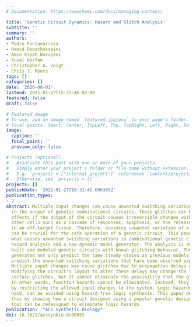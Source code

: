 ```yaml
---
# Documentation: https://wowchemy.com/docs/managing-content/

title: 'Genetic Circuit Dynamics: Hazard and Glitch Analysis'
subtitle: ''
summary: ''
authors:
- Pedro Fontanarrosa
- Hamid Doosthosseini
- Amin Espah Borujeni
- Yuval Dorfan
- Christopher A. Voigt
- Chris J. Myers
tags: []
categories: []
date: '2020-08-01'
lastmod: 2021-01-27T15:31:46-03:00
featured: false
draft: false

# Featured image
# To use, add an image named `featured.jpg/png` to your page's folder.
# Focal points: Smart, Center, TopLeft, Top, TopRight, Left, Right, BottomLeft, Bottom, BottomRight.
image:
  caption: ''
  focal_point: ''
  preview_only: false

# Projects (optional).
#   Associate this post with one or more of your projects.
#   Simply enter your project's folder or file name without extension.
#   E.g. `projects = ["internal-project"]` references `content/project/deep-learning/index.md`.
#   Otherwise, set `projects = []`.
projects: []
publishDate: '2021-01-27T18:31:45.696386Z'
publication_types:
- 2
abstract: Multiple input changes can cause unwanted switching variations, or glitches,
  in the output of genetic combinational circuits. These glitches can have drastic
  effects if the output of the circuit causes irreversible changes within or with
  other cells such as a cascade of responses, apoptosis, or the release of a pharmaceutical
  in an off-target tissue. Therefore, avoiding unwanted variation of a circuit's output
  can be crucial for the safe operation of a genetic circuit. This paper investigates
  what causes unwanted switching variations in combinational genetic circuits using
  hazard analysis and a new dynamic model generator. The analysis is done in previously
  built and modeled genetic circuits with known glitching behavior. The dynamic models
  generated not only predict the same steady-states as previous models but can also
  predict the unwanted switching variations that have been observed experimentally.
  Multiple input changes may cause glitches due to propagation delays within the circuit.
  Modifying the circuit's layout to alter these delays may change the likelihood of
  certain glitches, but it cannot eliminate the possibility that the glitch may occur.
  In other words, function hazards cannot be eliminated. Instead, they must be avoided
  by restricting the allowed input changes to the system. Logic hazards, on the other
  hand, can be avoided using hazard-free logic synthesis. This paper demonstrates
  this by showing how a circuit designed using a popular genetic design automation
  tool can be redesigned to eliminate logic hazards.
publication: '*ACS Synthetic Biology*'
doi: 10.1021/acssynbio.0c00055
---
```

